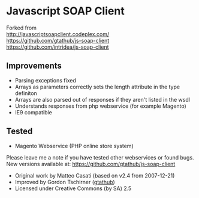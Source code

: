 Javascript SOAP Client
======================

Forked from  
http://javascriptsoapclient.codeplex.com/  
https://github.com/gtathub/js-soap-client  
https://github.com/intridea/js-soap-client  

Improvements
------------

* Parsing exceptions fixed
* Arrays as parameters correctly sets the length attribute in the type definiton
* Arrays are also parsed out of responses if they aren't listed in the wsdl
* Understands responses from php webservice (for example Magento)
* IE9 compatible

Tested
------

* Magento Webservice (PHP online store system)

Please leave me a note if you have tested other webservices or found bugs.
New versions available at: https://github.com/gtathub/js-soap-client

* Original work by Matteo Casati (based on v2.4 from 2007-12-21)
* Improved by Gordon Tschirner ([gtathub](https://github.com/gtathub))
* Licensed under Creative Commons (by SA) 2.5
